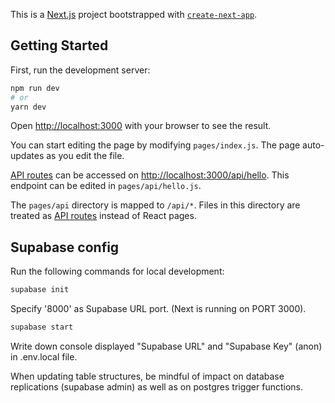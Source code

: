 This is a [Next.js](https://nextjs.org/) project bootstrapped with [`create-next-app`](https://github.com/vercel/next.js/tree/canary/packages/create-next-app).

## Getting Started

First, run the development server:

```bash
npm run dev
# or
yarn dev
```

Open [http://localhost:3000](http://localhost:3000) with your browser to see the result.

You can start editing the page by modifying `pages/index.js`. The page auto-updates as you edit the file.

[API routes](https://nextjs.org/docs/api-routes/introduction) can be accessed on [http://localhost:3000/api/hello](http://localhost:3000/api/hello). This endpoint can be edited in `pages/api/hello.js`.

The `pages/api` directory is mapped to `/api/*`. Files in this directory are treated as [API routes](https://nextjs.org/docs/api-routes/introduction) instead of React pages.

## Supabase config

Run the following commands for local development:

```bash
supabase init
```
Specify '8000' as Supabase URL port. (Next is running on PORT 3000).

```bash
supabase start
```

Write down console displayed "Supabase URL" and "Supabase Key" (anon) in .env.local file.

When updating table structures, be mindful of impact on database replications (supabase admin) as well as on postgres trigger functions.